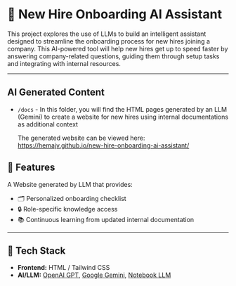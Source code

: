 # 🧠 New Hire Onboarding AI Assistant

This project explores the use of LLMs to build an intelligent assistant designed to streamline the onboarding process for new hires joining a company. This AI-powered tool will help new hires get up to speed faster by answering company-related questions, guiding them through setup tasks and integrating with internal resources.

---
## AI Generated Content

- `/docs` - In this folder, you will find the HTML pages generated by an LLM (Gemini) to create a website for new hires using internal documentations as additional context

  The generated website can be viewed here: https://hemajv.github.io/new-hire-onboarding-ai-assistant/

## 🚀 Features

A Website generated by LLM that provides:

- 🗂️ Personalized onboarding checklist
- 🔒 Role-specific knowledge access
- 📚 Continuous learning from updated internal documentation

---

## 🧰 Tech Stack

- **Frontend:** HTML / Tailwind CSS  
- **AI/LLM:** [OpenAI GPT](https://chatgpt.com/), [Google Gemini](https://gemini.google.com/), [Notebook LLM](https://notebooklm.google/)

